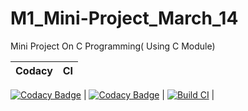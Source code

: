 # M1_Mini-Project_March_14
Mini Project On C Programming( Using C Module)

| Codacy | CI |
| --- | --- |
[![Codacy Badge](https://api.codacy.com/project/badge/Grade/246065f0734542aa8d0b396cc7b21293)](https://app.codacy.com/gh/Rohi-13/M1_Mini-Project_March_14?utm_source=github.com&utm_medium=referral&utm_content=Rohi-13/M1_Mini-Project_March_14&utm_campaign=Badge_Grade_Settings)
|  [![Codacy Badge](https://app.codacy.com/project/badge/Grade/a792372804e245ae828cecd4c786f36f)](https://www.codacy.com/gh/Rohi-13/M1_Mini-Project_March_14/dashboard?utm_source=github.com&amp;utm_medium=referral&amp;utm_content=Rohi-13/M1_Mini-Project_March_14&amp;utm_campaign=Badge_Grade) |  [![Build CI](https://github.com/Rohi-13/M1_Mini-Project_March_14/actions/workflows/c-cpp.yml/badge.svg)](https://github.com/Rohi-13/M1_Mini-Project_March_14/actions/workflows/c-cpp.yml) | 

